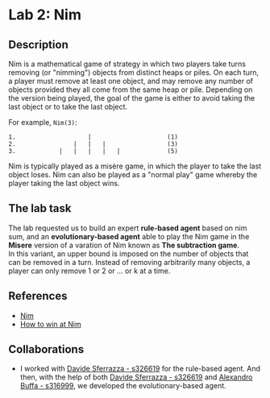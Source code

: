 # Lab 2: Nim
## Description
Nim is a mathematical game of strategy in which two players take turns removing (or "nimming") objects from distinct heaps or piles. On each turn, a player must remove at least one object, and may remove any number of objects provided they all come from the same heap or pile. Depending on the version being played, the goal of the game is either to avoid taking the last object or to take the last object.

For example, `Nim(3)`:
```
1.                    |                     (1)
2.                |   |   |                 (3)
3.            |   |   |   |   |             (5)
```

Nim is typically played as a misère game, in which the player to take the last object loses. Nim can also be played as a "normal play" game whereby the player taking the last object wins.

## The lab task
The lab requested us to build an expert **rule-based agent** based on nim sum, and an **evolutionary-based agent** able to play the Nim game in the **Misere** version of a varation of Nim known as **The subtraction game**. <br>
In this variant, an upper bound is imposed on the number of objects that can be removed in a turn. Instead of removing arbitrarily many objects, a player can only remove 1 or 2 or ... or k at a time.

## References

* [Nim](https://en.wikipedia.org/wiki/Nim)
* [How to win at Nim](https://en.wikipedia.org/wiki/Nim#Proof_of_the_winning_formula)

## Collaborations
- I worked with [Davide Sferrazza - s326619](https://github.com/FarInHeight) for the rule-based agent. And then, with the help of both [Davide Sferrazza - s326619](https://github.com/FarInHeight) and [Alexandro Buffa - s316999](https://github.com/ExalFabu/Computational-Intelligence/tree/main), we developed the evolutionary-based agent.
